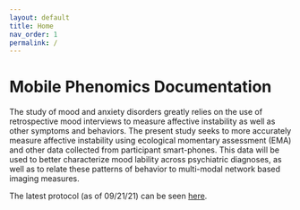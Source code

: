 ```yaml
---
layout: default
title: Home
nav_order: 1
permalink: /
---
```

# Mobile Phenomics Documentation

The study of mood and anxiety disorders greatly relies on the use of retrospective mood interviews to measure affective instability as well as other symptoms and behaviors. The present study seeks to more accurately measure affective instability using ecological momentary assessment (EMA) and other data collected from participant smart-phones. This data will be used to better characterize mood lability across psychiatric diagnoses, as well as to relate these patterns of behavior to multi-modal network based imaging measures. 

The latest protocol (as of 09/21/21) can be seen [here](/mobilephenomics/assets/misc/Mobile_Protocol_09212021.docx).